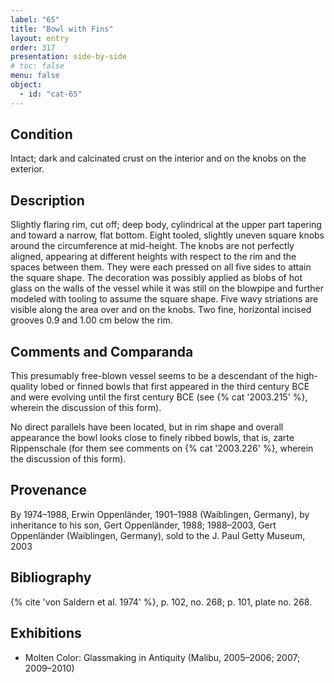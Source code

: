 ```yaml
---
label: "65"
title: "Bowl with Fins"
layout: entry
order: 317
presentation: side-by-side
# toc: false
menu: false
object:
  - id: "cat-65"
---
```


## Condition

Intact; dark and calcinated crust on the interior and on the knobs on the exterior.

## Description

Slightly flaring rim, cut off; deep body, cylindrical at the upper part tapering and toward a narrow, flat bottom. Eight tooled, slightly uneven square knobs around the circumference at mid-height. The knobs are not perfectly aligned, appearing at different heights with respect to the rim and the spaces between them. They were each pressed on all five sides to attain the square shape. The decoration was possibly applied as blobs of hot glass on the walls of the vessel while it was still on the blowpipe and further modeled with tooling to assume the square shape. Five wavy striations are visible along the area over and on the knobs. Two fine, horizontal incised grooves 0.9 and 1.00 cm below the rim.

## Comments and Comparanda

This presumably free-blown vessel seems to be a descendant of the high-quality lobed or finned bowls that first appeared in the third century BCE and were evolving until the first century BCE (see {% cat '2003.215' %}, wherein the discussion of this form).

No direct parallels have been located, but in rim shape and overall appearance the bowl looks close to finely ribbed bowls, that is, zarte Rippenschale (for them see comments on {% cat '2003.226' %}, wherein the discussion of this form).

## Provenance

By 1974–1988, Erwin Oppenländer, 1901–1988 (Waiblingen, Germany), by inheritance to his son, Gert Oppenländer, 1988; 1988–2003, Gert Oppenländer (Waiblingen, Germany), sold to the J. Paul Getty Museum, 2003

## Bibliography

{% cite 'von Saldern et al. 1974' %}, p. 102, no. 268; p. 101, plate no. 268.

## Exhibitions

-   Molten Color: Glassmaking in Antiquity (Malibu, 2005–2006; 2007; 2009–2010)